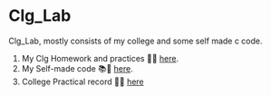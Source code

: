 # Clg_Lab
Clg_Lab, mostly consists of my college and some self made c code.

1. My Clg Homework and practices 👨‍💻 [here](College_hw/README.md).
1. My Self-made code 📚💽 [here](self-code/README.md).
1. College Practical record 📒📑 [here](1_sem_labs)

